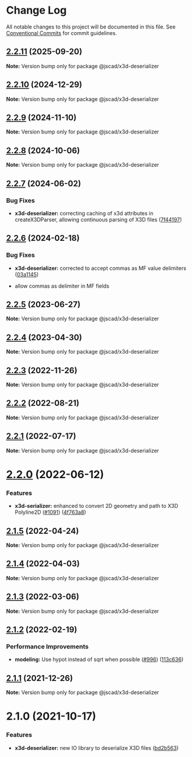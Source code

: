 # Change Log

All notable changes to this project will be documented in this file.
See [Conventional Commits](https://conventionalcommits.org) for commit guidelines.

## [2.2.11](https://github.com/jscad/OpenJSCAD.org/compare/@jscad/x3d-deserializer@2.2.10...@jscad/x3d-deserializer@2.2.11) (2025-09-20)

**Note:** Version bump only for package @jscad/x3d-deserializer





## [2.2.10](https://github.com/jscad/OpenJSCAD.org/compare/@jscad/x3d-deserializer@2.2.9...@jscad/x3d-deserializer@2.2.10) (2024-12-29)

**Note:** Version bump only for package @jscad/x3d-deserializer





## [2.2.9](https://github.com/jscad/OpenJSCAD.org/compare/@jscad/x3d-deserializer@2.2.8...@jscad/x3d-deserializer@2.2.9) (2024-11-10)

**Note:** Version bump only for package @jscad/x3d-deserializer





## [2.2.8](https://github.com/jscad/OpenJSCAD.org/compare/@jscad/x3d-deserializer@2.2.7...@jscad/x3d-deserializer@2.2.8) (2024-10-06)

**Note:** Version bump only for package @jscad/x3d-deserializer





## [2.2.7](https://github.com/jscad/OpenJSCAD.org/compare/@jscad/x3d-deserializer@2.2.6...@jscad/x3d-deserializer@2.2.7) (2024-06-02)


### Bug Fixes

* **x3d-deserializer:** correcting caching of x3d attributes in createX3DParser, allowing continuous parsing of X3D files ([7f44197](https://github.com/jscad/OpenJSCAD.org/commit/7f4419776e2b0d485a4b2621d9f12927d31a0bbc))





## [2.2.6](https://github.com/jscad/OpenJSCAD.org/compare/@jscad/x3d-deserializer@2.2.5...@jscad/x3d-deserializer@2.2.6) (2024-02-18)


### Bug Fixes

* **x3d-deserializer:** corrected to accept commas as MF value delimiters ([03a1145](https://github.com/jscad/OpenJSCAD.org/commit/03a114543303c17afc50908cdc0946a38197058d))





- allow commas as delimiter in MF fields


## [2.2.5](https://github.com/jscad/OpenJSCAD.org/compare/@jscad/x3d-deserializer@2.2.4...@jscad/x3d-deserializer@2.2.5) (2023-06-27)

**Note:** Version bump only for package @jscad/x3d-deserializer





## [2.2.4](https://github.com/jscad/OpenJSCAD.org/compare/@jscad/x3d-deserializer@2.2.3...@jscad/x3d-deserializer@2.2.4) (2023-04-30)

**Note:** Version bump only for package @jscad/x3d-deserializer





## [2.2.3](https://github.com/jscad/OpenJSCAD.org/compare/@jscad/x3d-deserializer@2.2.2...@jscad/x3d-deserializer@2.2.3) (2022-11-26)

**Note:** Version bump only for package @jscad/x3d-deserializer





## [2.2.2](https://github.com/jscad/OpenJSCAD.org/compare/@jscad/x3d-deserializer@2.2.1...@jscad/x3d-deserializer@2.2.2) (2022-08-21)

**Note:** Version bump only for package @jscad/x3d-deserializer





## [2.2.1](https://github.com/jscad/OpenJSCAD.org/compare/@jscad/x3d-deserializer@2.2.0...@jscad/x3d-deserializer@2.2.1) (2022-07-17)

**Note:** Version bump only for package @jscad/x3d-deserializer





# [2.2.0](https://github.com/jscad/OpenJSCAD.org/compare/@jscad/x3d-deserializer@2.1.5...@jscad/x3d-deserializer@2.2.0) (2022-06-12)


### Features

* **x3d-serializer:** enhanced to convert 2D geometry and path to X3D Polyline2D ([#1091](https://github.com/jscad/OpenJSCAD.org/issues/1091)) ([4f763a8](https://github.com/jscad/OpenJSCAD.org/commit/4f763a8def39f3b0454f2079f3c1fd7da52dd880))





## [2.1.5](https://github.com/jscad/OpenJSCAD.org/compare/@jscad/x3d-deserializer@2.1.4...@jscad/x3d-deserializer@2.1.5) (2022-04-24)

**Note:** Version bump only for package @jscad/x3d-deserializer





## [2.1.4](https://github.com/jscad/OpenJSCAD.org/compare/@jscad/x3d-deserializer@2.1.3...@jscad/x3d-deserializer@2.1.4) (2022-04-03)

**Note:** Version bump only for package @jscad/x3d-deserializer





## [2.1.3](https://github.com/jscad/OpenJSCAD.org/compare/@jscad/x3d-deserializer@2.1.2...@jscad/x3d-deserializer@2.1.3) (2022-03-06)

**Note:** Version bump only for package @jscad/x3d-deserializer





## [2.1.2](https://github.com/jscad/OpenJSCAD.org/compare/@jscad/x3d-deserializer@2.1.1...@jscad/x3d-deserializer@2.1.2) (2022-02-19)


### Performance Improvements

* **modeling:** Use hypot instead of sqrt when possible ([#996](https://github.com/jscad/OpenJSCAD.org/issues/996)) ([113c636](https://github.com/jscad/OpenJSCAD.org/commit/113c636b1ac33e351c97789eb6ce0a546365141e))





## [2.1.1](https://github.com/jscad/OpenJSCAD.org/compare/@jscad/x3d-deserializer@2.1.0...@jscad/x3d-deserializer@2.1.1) (2021-12-26)

**Note:** Version bump only for package @jscad/x3d-deserializer





# 2.1.0 (2021-10-17)


### Features

* **x3d-deserializer:** new IO library to deserialize X3D files ([bd2b563](https://github.com/jscad/OpenJSCAD.org/commit/bd2b563616415645addcd5f4e2f912b68a3211d9))
